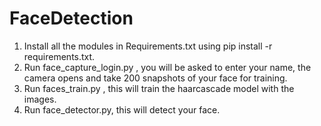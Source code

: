 # FaceDetection

1) Install all the modules in Requirements.txt using pip install -r requirements.txt.
2) Run face_capture_login.py , you will be asked to enter your name, the camera opens and take 200 snapshots of your face for training.
3) Run faces_train.py , this will train the haarcascade model with the images.
4) Run face_detector.py, this will detect your face.
